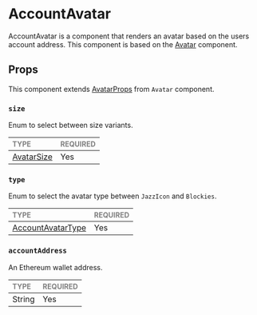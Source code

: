 # AccountAvatar

AccountAvatar is a component that renders an avatar based on the users account address. This component is based on the [Avatar](../Avatar/Avatar.tsx) component.

## Props

This component extends [AvatarProps](../Avatar/Avatar.types.ts#L17) from `Avatar` component.

### `size`

Enum to select between size variants.

| <span style="color:gray;font-size:14px">TYPE</span> | <span style="color:gray;font-size:14px">REQUIRED</span> |
| :-------------------------------------------------- | :------------------------------------------------------ |
| [AvatarSize](../Avatar/Avatar.types.ts#L6)          | Yes                                                     |

### `type`

Enum to select the avatar type between `JazzIcon` and `Blockies`.

| <span style="color:gray;font-size:14px">TYPE</span> | <span style="color:gray;font-size:14px">REQUIRED</span> |
| :-------------------------------------------------- | :------------------------------------------------------ |
| [AccountAvatarType](./AccountAvatar.types.ts#L2)    | Yes                                                     |

### `accountAddress`

An Ethereum wallet address.

| <span style="color:gray;font-size:14px">TYPE</span> | <span style="color:gray;font-size:14px">REQUIRED</span> |
| :-------------------------------------------------- | :------------------------------------------------------ |
| String                                              | Yes                                                     |
